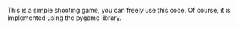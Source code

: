 This is a simple shooting game, you can freely use this code. Of course, it is implemented using the pygame library.